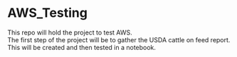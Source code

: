 # AWS_Testing
This repo will hold the project to test AWS.  
The first step of the project will be to gather the USDA cattle on feed report.  
This will be created and then tested in a notebook.

